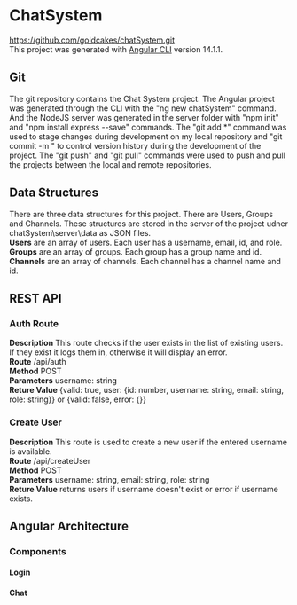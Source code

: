 # ChatSystem

https://github.com/goldcakes/chatSystem.git  
This project was generated with [Angular CLI](https://github.com/angular/angular-cli) version 14.1.1.

## Git

The git repository contains the Chat System project. The Angular project was generated through the CLI with the "ng new chatSystem" command. And the NodeJS server was generated in the server folder with "npm init" and "npm install express --save" commands. The "git add *" command was used to stage changes during development on my local repository and "git commit -m <message>" to control version history during the development of the project. The "git push" and "git pull" commands were used to push and pull the projects between the local and remote repositories.

## Data Structures

There are three data structures for this project. There are Users, Groups and Channels. These structures are stored in the server of the project udner chatSystem\server\data as JSON files.  
**Users** are an array of users. Each user has a username, email, id, and role.  
**Groups** are an array of groups. Each group has a group name and id.  
**Channels** are an array of channels. Each channel has a channel name and id.

## REST API

### Auth Route
  
**Description** This route checks if the user exists in the list of existing users. If they exist it logs them in, otherwise it will display an error.  
**Route** /api/auth  
**Method** POST  
**Parameters** username: string  
**Reture Value** {valid: true, user: {id: number, username: string, email: string, role: string}} or {valid: false, error: {}}  

### Create User

**Description** This route is used to create a new user if the entered username is available.  
**Route** /api/createUser  
**Method** POST  
**Parameters** username: string, email: string, role: string  
**Reture Value** returns users if username doesn't exist or error if username exists.  

## Angular Architecture

### Components

#### Login

#### Chat